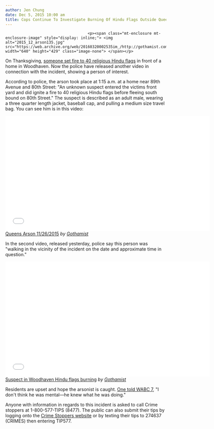 ```yaml
---
author: Jen Chung
date: Dec 5, 2015 10:00 am
title: Cops Continue To Investigate Burning Of Hindu Flags Outside Queens Home
---
```


	
										<p><span class="mt-enclosure mt-enclosure-image" style="display: inline;"> <img alt="2015_12_arson135.jpg" src="https://web.archive.org/web/20160320002535im_/http://gothamist.com/attachments/jen/2015_12_arson135.jpg" width="640" height="429" class="image-none"> </span></p>

<p>On Thanksgiving, <a href="https://web.archive.org/web/20160320002535/http://gothamist.com/2015/11/29/nypd_this_person_set_fire_to_40_hin.php">someone set fire to 40 religious Hindu flags</a> in front of a home in Woodhaven. Now the police have released another video in connection with the incident, showing a person of interest.</p>

<p>According to police, the arson took place at 1:15 a.m. at a home near 89th Avenue and 80th Street: &quot;An unknown suspect entered the victims front yard and did ignite a fire to 40 religious Hindu flags before fleeing south bound on 80th Street.&quot; The suspect is described as an adult male, wearing a three quarter length jacket, baseball cap, and pulling a medium size travel bag. You can see him is in this video:</p>

<p><iframe frameborder="0" width="640" height="360" src="//web.archive.org/web/20160320002535if_/http://www.dailymotion.com/embed/video/x3g3o6a" allowfullscreen></iframe><br><a href="https://web.archive.org/web/20160320002535/http://www.dailymotion.com/video/x3g3o6a_queens-arson-11-26-2015_news" target="_blank">Queens Arson 11/26/2015</a> <i>by <a href="https://web.archive.org/web/20160320002535/http://www.dailymotion.com/Gothamist" target="_blank">Gothamist</a></i></p>

<p>In the second video, released yesterday, police say this person was &quot;walking in the vicinity of the incident on the date and approximate time in question.&quot;</p>

<p><iframe frameborder="0" width="640" height="360" src="//web.archive.org/web/20160320002535if_/http://www.dailymotion.com/embed/video/x3gzptn" allowfullscreen></iframe><br><a href="https://web.archive.org/web/20160320002535/http://www.dailymotion.com/video/x3gzptn_suspect-in-woodhaven-hindu-flags-burning_news" target="_blank">Suspect in Woodhaven Hindu flags burning</a> <i>by <a href="https://web.archive.org/web/20160320002535/http://www.dailymotion.com/Gothamist" target="_blank">Gothamist</a></i></p>

<p>Residents are upset and hope the arsonist is caught. <a href="https://web.archive.org/web/20160320002535/http://abc7ny.com/news/residents-rally-as-police-search-for-suspect-after-hindu-flags-burned-at-queens-home/1110628/">One told WABC 7</a>, &quot;I don&apos;t think he was mental&#x2014;he knew what he was doing.&quot;</p>

<p>Anyone with information in regards to this incident is asked to call Crime stoppers at 1-800-577-TIPS (8477).  The public can also submit their tips by logging onto the <a href="https://web.archive.org/web/20160320002535/http://WWW.NYPDCRIMESTOPPERS.COM/">Crime Stoppers website</a> or by texting their tips to 274637 (CRIMES) then entering TIP577.</p>					
										
									
				